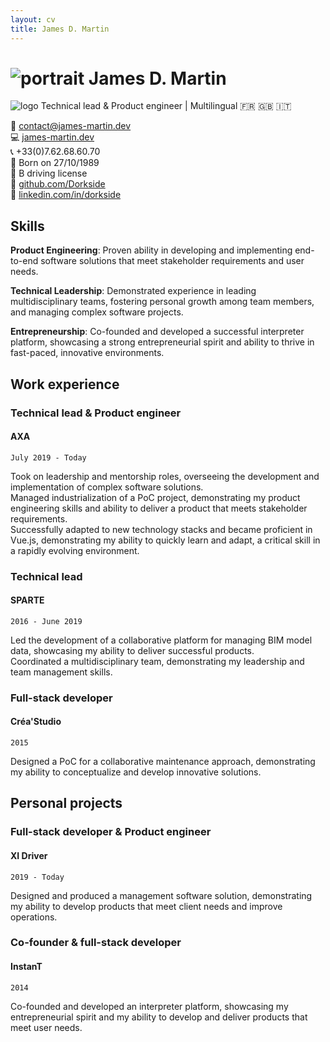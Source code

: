 ```yaml
---
layout: cv
title: James D. Martin
---
```


# ![portrait]({{site.url}}/assets/img/portrait.jpg) James D. Martin
![logo]({{site.url}}/assets/img/logo.png)
Technical lead & Product engineer | Multilingual :fr: :uk: :it:

:email: [contact@james-martin.dev](mailto:contact@james-martin.dev)  
:computer: [james-martin.dev](https://james-martin.dev)  
:telephone_receiver: +33(0)7.62.68.60.70  
:baby: Born on 27/10/1989  
:car: B driving license  
:link: [github.com/Dorkside](https://github.com/Dorkside)  
:link: [linkedin.com/in/dorkside](https://www.linkedin.com/in/dorkside/)

## Skills
**Product Engineering**: Proven ability in developing and implementing end-to-end software solutions that meet stakeholder requirements and user needs.

**Technical Leadership**: Demonstrated experience in leading multidisciplinary teams, fostering personal growth among team members, and managing complex software projects.

**Entrepreneurship**: Co-founded and developed a successful interpreter platform, showcasing a strong entrepreneurial spirit and ability to thrive in fast-paced, innovative environments.

## Work experience
### __Technical lead & Product engineer__
#### AXA

`July 2019 - Today`

Took on leadership and mentorship roles, overseeing the development and implementation of complex software solutions.  
Managed industrialization of a PoC project, demonstrating my product engineering skills and ability to deliver a product that meets stakeholder requirements.  
Successfully adapted to new technology stacks and became proficient in Vue.js, demonstrating my ability to quickly learn and adapt, a critical skill in a rapidly evolving environment.

### __Technical lead__
#### SPARTE

`2016 - June 2019`

Led the development of a collaborative platform for managing BIM model data, showcasing my ability to deliver successful products.  
Coordinated a multidisciplinary team, demonstrating my leadership and team management skills.

### __Full-stack developer__
#### Créa'Studio

`2015`

Designed a PoC for a collaborative maintenance approach, demonstrating my ability to conceptualize and develop innovative solutions.

## Personal projects

### __Full-stack developer & Product engineer__
#### XI Driver

`2019 - Today`

Designed and produced a management software solution, demonstrating my ability to develop products that meet client needs and improve operations.

### __Co-founder & full-stack developer__
#### InstanT

`2014`

Co-founded and developed an interpreter platform, showcasing my entrepreneurial spirit and my ability to develop and deliver products that meet user needs.

<!-- ### Footer

Last updated: October 2023 -->

